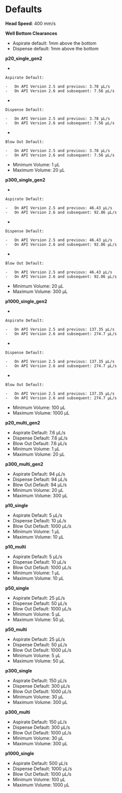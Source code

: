 # Defaults

**Head Speed**: 400 mm/s

**Well Bottom Clearances**

-   Aspirate default: 1mm above the bottom
-   Dispense default: 1mm above the bottom

**p20\_single\_gen2**

-   

    Aspirate Default:

    -   On API Version 2.5 and previous: 3.78 µL/s
    -   On API Version 2.6 and subsequent: 7.56 µL/s

-   

    Dispense Default:

    -   On API Version 2.5 and previous: 3.78 µL/s
    -   On API Version 2.6 and subsequent: 7.56 µL/s

-   

    Blow Out Default:

    -   On API Version 2.5 and previous: 3.78 µL/s
    -   On API Version 2.6 and subsequent: 7.56 µL/s

-   Minimum Volume: 1 µL
-   Maximum Volume: 20 µL

**p300_single_gen2**

-   

    Aspirate Default:

    -   On API Version 2.5 and previous: 46.43 µL/s
    -   On API Version 2.6 and subsequent: 92.86 µL/s

-   

    Dispense Default:

    -   On API Version 2.5 and previous: 46.43 µL/s
    -   On API Version 2.6 and subsequent: 92.86 µL/s

-   

    Blow Out Default:

    -   On API Version 2.5 and previous: 46.43 µL/s
    -   On API Version 2.6 and subsequent: 92.86 µL/s

-   Minimum Volume: 20 µL
-   Maximum Volume: 300 µL

**p1000_single_gen2**

-   

    Aspirate Default:

    -   On API Version 2.5 and previous: 137.35 µL/s
    -   On API Version 2.6 and subsequent: 274.7 µL/s

-   

    Dispense Default:

    -   On API Version 2.5 and previous: 137.35 µL/s
    -   On API Version 2.6 and subsequent: 274.7 µL/s

-   

    Blow Out Default:

    -   On API Version 2.5 and previous: 137.35 µL/s
    -   On API Version 2.6 and subsequent: 274.7 µL/s

-   Minimum Volume: 100 µL
-   Maximum Volume: 1000 µL

**p20_multi_gen2**

-   Aspirate Default: 7.6 µL/s
-   Dispense Default: 7.6 µL/s
-   Blow Out Default: 7.6 µL/s
-   Minimum Volume: 1 µL
-   Maximum Volume: 20 µL

**p300_multi_gen2**

-   Aspirate Default: 94 µL/s
-   Dispense Default: 94 µL/s
-   Blow Out Default: 94 µL/s
-   Minimum Volume: 20 µL
-   Maximum Volume: 300 µL

**p10_single**

-   Aspirate Default: 5 µL/s
-   Dispense Default: 10 µL/s
-   Blow Out Default: 1000 µL/s
-   Minimum Volume: 1 µL
-   Maximum Volume: 10 µL

**p10_multi**

-   Aspirate Default: 5 µL/s
-   Dispense Default: 10 µL/s
-   Blow Out Default: 1000 µL/s
-   Minimum Volume: 1 µL
-   Maximum Volume: 10 µL

**p50_single**

-   Aspirate Default: 25 µL/s
-   Dispense Default: 50 µL/s
-   Blow Out Default: 1000 µL/s
-   Minimum Volume: 5 µL
-   Maximum Volume: 50 µL

**p50_multi**

-   Aspirate Default: 25 µL/s
-   Dispense Default: 50 µL/s
-   Blow Out Default: 1000 µL/s
-   Minimum Volume: 5 µL
-   Maximum Volume: 50 µL

**p300_single**

-   Aspirate Default: 150 µL/s
-   Dispense Default: 300 µL/s
-   Blow Out Default: 1000 µL/s
-   Minimum Volume: 30 µL
-   Maximum Volume: 300 µL

**p300_multi**

-   Aspirate Default: 150 µL/s
-   Dispense Default: 300 µL/s
-   Blow Out Default: 1000 µL/s
-   Minimum Volume: 30 µL
-   Maximum Volume: 300 µL

**p1000_single**

-   Aspirate Default: 500 µL/s
-   Dispense Default: 1000 µL/s
-   Blow Out Default: 1000 µL/s
-   Minimum Volume: 100 µL
-   Maximum Volume: 1000 µL
